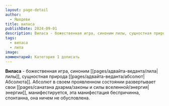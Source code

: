 ```yaml
---
layout: page-detail
author:
  - Яшодеви
title: виласа
publishDate: 2024-09-01
description: Виласа - божественная игра, синоним лилы, сущностная природа Абсолюта. Абсолют в своем проявленном состоянии развертывает свои энергии, манифестируется, эта манифестация беспричинна, спонтанна, она ничем не обусловлена.
tags:
  - виласа
  - лила
image: 
комментарий: Категория 1 дописать
---
```

**Виласа** - божественная игра, синоним [[pages/адвайта-веданта/лила|лилы]], сущностная природа [[pages/адвайта-веданта/абсолют|Абсолюта]]. Абсолют в своем проявленном состоянии развертывает свои [[pages/санатана дхарма/законы и силы вселенной/энергия|энергии]], манифестируется, эта манифестация беспричинна, спонтанна, она ничем не обусловлена.


